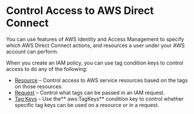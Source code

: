# Control Access to AWS Direct Connect<a name="control-options"></a>

You can use features of AWS Identity and Access Management to specify which AWS Direct Connect actions, and resources a user under your AWS account can perform\. 

When you create an IAM policy, you can use tag condition keys to control access to do any of the following:
+  [Resource](https://docs.aws.amazon.com/IAM/latest/UserGuide/access_tags.html#access_tags_control-resources) – Control access to AWS service resources based on the tags on those resources\. 
+ [Request](https://docs.aws.amazon.com/IAM/latest/UserGuide/access_tags.html#access_tags_control-requests) – Control what tags can be passed in an IAM request\. 
+ [Tag Keys](https://docs.aws.amazon.com/IAM/latest/UserGuide/access_tags.html#access_tags_control-tag-keys) – Use the** aws:TagKeys** condition key to control whether specific tag keys can be used on a resource or in a request\. 